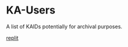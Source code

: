 # KA-Users
A list of KAIDs potentially for archival purposes.

[replit](https://replit.com/@ElNayrb/KAID-Stuff#users/todo.txt)
